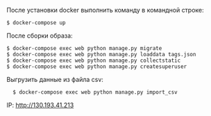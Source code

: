 После установки docker выполнить команду в командной строке:

    $ docker-compose up

После сборки образа:

    $ docker-compose exec web python manage.py migrate
    $ docker-compose exec web python manage.py loaddata tags.json
    $ docker-compose exec web python manage.py collectstatic
    $ docker-compose exec web python manage.py createsuperuser

Выгрузить данные из файла csv:

      $ docker-compose exec web python manage.py import_csv

IP: http://130.193.41.213

